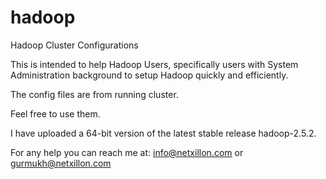 hadoop
======

Hadoop Cluster Configurations

This is intended to help Hadoop Users, specifically users with System Administration background to setup Hadoop quickly and efficiently.

The config files are from running cluster.

Feel free to use them.

I have uploaded a 64-bit version of the latest stable release hadoop-2.5.2.

For any help you can reach me at: info@netxillon.com or gurmukh@netxillon.com
